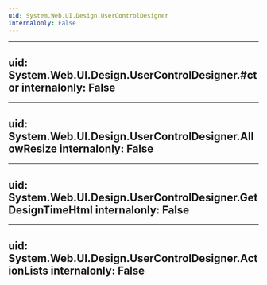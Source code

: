```yaml
---
uid: System.Web.UI.Design.UserControlDesigner
internalonly: False
---
```


---
uid: System.Web.UI.Design.UserControlDesigner.#ctor
internalonly: False
---

---
uid: System.Web.UI.Design.UserControlDesigner.AllowResize
internalonly: False
---

---
uid: System.Web.UI.Design.UserControlDesigner.GetDesignTimeHtml
internalonly: False
---

---
uid: System.Web.UI.Design.UserControlDesigner.ActionLists
internalonly: False
---
